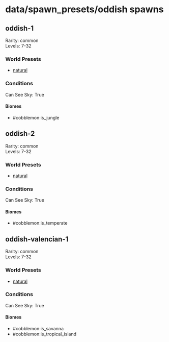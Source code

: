 # data/spawn_presets/oddish spawns  
  
## oddish-1  
Rarity: common  
Levels: 7-32  
  
### World Presets  
* [natural](/data/spawn_data/natural.md)  
  
### Conditions  
Can See Sky: True  
  
#### Biomes  
  * #cobblemon:is_jungle
  
  
## oddish-2  
Rarity: common  
Levels: 7-32  
  
### World Presets  
* [natural](/data/spawn_data/natural.md)  
  
### Conditions  
Can See Sky: True  
  
#### Biomes  
  * #cobblemon:is_temperate
  
  
## oddish-valencian-1  
Rarity: common  
Levels: 7-32  
  
### World Presets  
* [natural](/data/spawn_data/natural.md)  
  
### Conditions  
Can See Sky: True  
  
#### Biomes  
  * #cobblemon:is_savanna
  * #cobblemon:is_tropical_island
  

